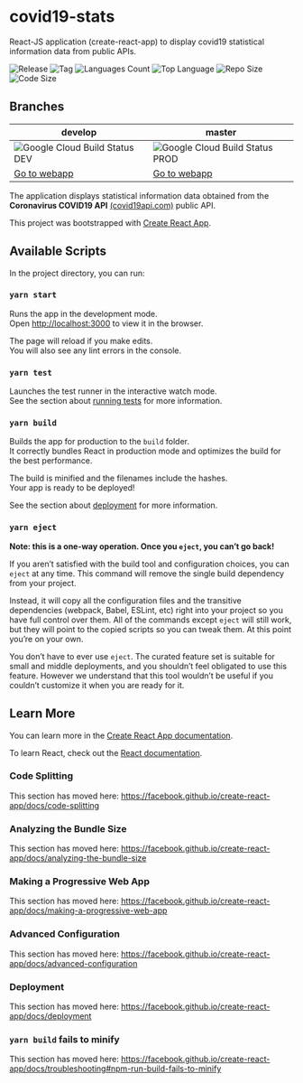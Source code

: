 # covid19-stats

React-JS application (create-react-app) to display covid19 statistical information data from public APIs.

![Release](https://img.shields.io/github/v/release/marcelomnc/covid19-stats) ![Tag](https://img.shields.io/github/v/tag/marcelomnc/covid19-stats) ![Languages Count](https://img.shields.io/github/languages/count/marcelomnc/covid19-stats) ![Top Language](https://img.shields.io/github/languages/top/marcelomnc/covid19-stats) ![Repo Size](https://img.shields.io/github/repo-size/marcelomnc/covid19-stats) ![Code Size](https://img.shields.io/github/languages/code-size/marcelomnc/covid19-stats)

## Branches

| develop                                                                                                                            | master                                                                                                                            |
| ---------------------------------------------------------------------------------------------------------------------------------- | --------------------------------------------------------------------------------------------------------------------------------- |
| ![Google Cloud Build Status DEV](https://storage.googleapis.com/covid19-stats-develop-build-status-badges/last-build-status-badge.svg) | ![Google Cloud Build Status PROD](https://storage.googleapis.com/covid19-stats-master-build-status-badges/last-build-status-badge.svg) |
| [Go to webapp](https://covid19-stats-284518.web.app) | [Go to webapp](https://covid19-stats-ccdf8.web.app)

The application displays statistical information data obtained from the **Coronavirus COVID19 API** [(covid19api.com)](https://documenter.getpostman.com/view/10808728/SzS8rjbc?version=latest) public API.

This project was bootstrapped with [Create React App](https://github.com/facebook/create-react-app).

## Available Scripts

In the project directory, you can run:

### `yarn start`

Runs the app in the development mode.<br />
Open [http://localhost:3000](http://localhost:3000) to view it in the browser.

The page will reload if you make edits.<br />
You will also see any lint errors in the console.

### `yarn test`

Launches the test runner in the interactive watch mode.<br />
See the section about [running tests](https://facebook.github.io/create-react-app/docs/running-tests) for more information.

### `yarn build`

Builds the app for production to the `build` folder.<br />
It correctly bundles React in production mode and optimizes the build for the best performance.

The build is minified and the filenames include the hashes.<br />
Your app is ready to be deployed!

See the section about [deployment](https://facebook.github.io/create-react-app/docs/deployment) for more information.

### `yarn eject`

**Note: this is a one-way operation. Once you `eject`, you can’t go back!**

If you aren’t satisfied with the build tool and configuration choices, you can `eject` at any time. This command will remove the single build dependency from your project.

Instead, it will copy all the configuration files and the transitive dependencies (webpack, Babel, ESLint, etc) right into your project so you have full control over them. All of the commands except `eject` will still work, but they will point to the copied scripts so you can tweak them. At this point you’re on your own.

You don’t have to ever use `eject`. The curated feature set is suitable for small and middle deployments, and you shouldn’t feel obligated to use this feature. However we understand that this tool wouldn’t be useful if you couldn’t customize it when you are ready for it.

## Learn More

You can learn more in the [Create React App documentation](https://facebook.github.io/create-react-app/docs/getting-started).

To learn React, check out the [React documentation](https://reactjs.org/).

### Code Splitting

This section has moved here: https://facebook.github.io/create-react-app/docs/code-splitting

### Analyzing the Bundle Size

This section has moved here: https://facebook.github.io/create-react-app/docs/analyzing-the-bundle-size

### Making a Progressive Web App

This section has moved here: https://facebook.github.io/create-react-app/docs/making-a-progressive-web-app

### Advanced Configuration

This section has moved here: https://facebook.github.io/create-react-app/docs/advanced-configuration

### Deployment

This section has moved here: https://facebook.github.io/create-react-app/docs/deployment

### `yarn build` fails to minify

This section has moved here: https://facebook.github.io/create-react-app/docs/troubleshooting#npm-run-build-fails-to-minify
